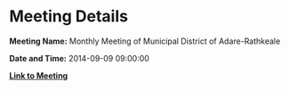 # Meeting Details

**Meeting Name:** Monthly Meeting of Municipal District of Adare-Rathkeale

**Date and Time:** 2014-09-09 09:00:00

**[Link to Meeting](https://www.limerick.ie/council/whats-on/monthly-meeting-municipal-district-adare-rathkeale-11)**
